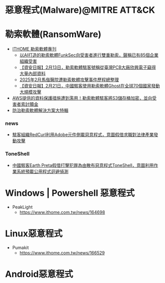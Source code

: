 # 惡意程式(Malware)@MITRE ATT&CK

# 勒索軟體(RansomWare)
- [ITHOME 勒索軟體專刊](https://www.ithome.com.tw/foucs/104987)
  - [以AI打造的勒索軟體FunkSec向受害者進行雙重勒索，聲稱已有85個企業組織受害]()
  - [【資安日報】2月13日，勒索軟體駭客號稱從臺灣PCB大廠欣興電子竊得大量內部資料](https://www.ithome.com.tw/news/167364)
  - [2025年2月馬偕醫院遭勒索軟體攻擊事件歷程總整理](https://www.ithome.com.tw/news/167327)
  - [【資安日報】2月21日，中國駭客使用勒索軟體Ghost在全球70個國家發動大規模攻擊](https://www.ithome.com.tw/news/167506)
- [AWS提供的資料保護措施遭到濫用！勒索軟體駭客將S3儲存桶加密，並向受害者索討贖金](https://www.ithome.com.tw/news/166999)
- [防治勒索軟體解決方案大特輯](https://www.ithome.com.tw/article/119819)
### news
- [駭客組織RedCurl利用Adobe元件側載惡意程式，意圖假借求職對法律產業發動攻擊](https://www.ithome.com.tw/news/167512)
### ToneShell
- [中國駭客Earth Preta假借打擊犯罪為由散布惡意程式ToneShell，意圖利用作業系統預載公用程式迴避偵測](https://www.ithome.com.tw/news/167511)

# Windows | Powershell 惡意程式
- PeakLight
  - https://www.ithome.com.tw/news/164698 

# Linux惡意程式 
- Pumakit
  - https://www.ithome.com.tw/news/166529 

# Android惡意程式
